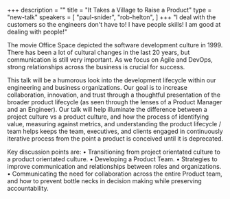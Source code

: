 +++
description = ""
title = "It Takes a Village to Raise a Product"
type = "new-talk"
speakers = [
        "paul-snider",
        "rob-helton",
]
+++
"I deal with the customers so the engineers don't have to! I have people skills! I am good at dealing with people!"

The movie Office Space depicted the software development culture in 1999. There has been a lot of cultural changes in the last 20 years, but communication is still very important. As we focus on Agile and DevOps, strong relationships across the business is crucial for success.

This talk will be a humorous look into the development lifecycle within our engineering and business organizations. Our goal is to increase collaboration, innovation, and trust through a thoughtful presentation of the broader product lifecycle (as seen through the lenses of a Product Manager and an Engineer).  Our talk will help illuminate the difference between a project culture vs a product culture, and how the process of identifying value, measuring against metrics, and understanding the product lifecycle / team helps keeps the team, executives, and clients engaged in continuously iterative process from the point a product is conceived until it is deprecated.

Key discussion points are:
•	Transitioning from project orientated culture to a product orientated culture.
•	Developing a Product Team.
•	Strategies to improve communication and relationships between roles and organizations.
•	Communicating the need for collaboration across the entire Product team, and how to prevent bottle necks in decision making while preserving accountability.